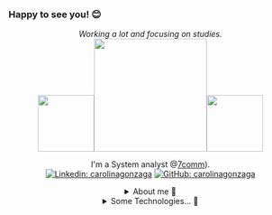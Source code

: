 ### Happy to see you! :blush:
<div align="center">
  <i>Working a lot and focusing on studies.</i><br><img src="https://media.giphy.com/media/HwBlFQZFcAoUcPHZdX/giphy.gif" width="100"/><img src="https://media0.giphy.com/media/v1.Y2lkPTc5MGI3NjExOG40eDNoc3ZlN2ZubXpqc3VjODA0emdlNTAzN2QzMXhzb3dieHNjOSZlcD12MV9pbnRlcm5hbF9naWZfYnlfaWQmY3Q9Zw/hV0pccEE0jLfelZPCC/giphy.gif" width="200"/><img src="https://media.giphy.com/media/HwBlFQZFcAoUcPHZdX/giphy.gif" width="100"/>

I'm a System analyst @[7comm](https://www.linkedin.com/company/7comm/posts/?feedView=all)).<br>
[![Linkedin: carolinagonzaga](https://img.shields.io/badge/-carolinagonzaga-blue?style=flat-square&logo=Linkedin&logoColor=white&link=https://www.linkedin.com/in/carolina-gonzaga-66b00b216/)](https://www.linkedin.com/in/carolina-gonzaga/)
[![GitHub: carolinagonzaga](https://img.shields.io/github/followers/carolinagonzaga?label=follow&style=social)](https://github.com/carolinagonzaga)
<details>
  <summary> About me 👀</summary>
<div align="center"><img src="https://media.giphy.com/media/WUlplcMpOCEmTGBtBW/giphy.gif" width="25"> I'm interested in fullstack web development and spreading IT knowledge to all people.<img src="https://media.giphy.com/media/hvRJCLFzcasrR4ia7z/giphy.gif" width="20">
  </div>
</details>
<details>
  <summary> Some Technologies... 🚀</summary>
<div align="center">
<img src="https://raw.githubusercontent.com/badges/shields/master/.github/dependabot.yml" alt="YAML" /><img src="https://img.shields.io/badge/HTML5-E34F26?style=for-the-badge&logo=html5&logoColor=white" alt="html" /><img src="https://img.shields.io/badge/CSS3-1572B6?style=for-the-badge&logo=css3&logoColor=white" alt="css" /><img src="https://img.shields.io/badge/json-5E5C5C?style=for-the-badge&logo=json&logoColor=white" alt="json" /><img src="https://img.shields.io/badge/Node.js-339933?style=for-the-badge&logo=nodedotjs&logoColor=white" alt="node.js" /><img src="https://img.shields.io/badge/MySQL-005C84?style=for-the-badge&logo=mysql&logoColor=white" alt="my sql" />
  </div>
</details>
</div>
